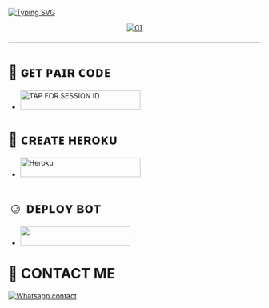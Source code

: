 <a href="https://git.io/typing-svg"><img src="https://readme-typing-svg.demolab.com?font=Black+Ops+One&size=50&pause=1000&color=red&center=true&width=910&height=100&lines=QUEEN+MD+BOT+; RELEASED+ON+10.+04.+2025; KEEP+LOVING+QUEEN+MD"
alt="Typing SVG" /></a>
  </p>

<div style="text-align: center;">
  <a href="https://ibb.co/N6NMDtn">
    <img src="https://i.ibb.co/BHbYb7Vy/1743837507587.jpg" alt="01" border="0"></a>
  <hr style="margin-top: 20px; margin-bottom: 20px;">
</div>


# 🙂 ɢᴇᴛ ᴘᴀɪʀ ᴄᴏᴅᴇ
</a></p>
- <a href="https://queenpair.onrender.com"><img title="TAP FOR SESSION ID" src="https://img.shields.io/badge/TAP FOR SESSION ID-h?color=pink&style=for-the-badge&logo=porsche&logoColor=pink" width="240" height="38.45"/></a></p>

# 🙁 ᴄʀᴇᴀᴛᴇ ʜᴇʀᴏᴋᴜ

</a></p>
- <a href='https://signup.heroku.com/' target="_silver"><img alt='Heroku' src='https://img.shields.io/badge/-𝐂𝐑𝐄𝐀𝐓𝐄 𝐀𝐂𝐂𝐎𝐔𝐍𝐓 𝐍𝐎𝐖-rgb(224, 255, 255)?style=for-the-badge&logo=ferrari&logoColor=pink' width="240" height="38.45"/></a>

# ☺️ ᴅᴇᴘʟᴏʏ ʙᴏᴛ
- <a align="center"><a href="https://dashboard.heroku.com/new?template=https://github.com/darkdev-tech/QUEEN-MENTOR"> <img src="https://img.shields.io/badge/DEPLOY%20NOW-yellow?style=for-the-badge&logo=porsche" width="220" height="38.45"/></a></p>

# 🥹 CONTACT ME
[![Whatsapp contact](https://img.shields.io/badge/Contact-DARK%20Dev-25D366?style=for-the-badge&logo=whatsapp)](https://wa.me/+254107065646)
